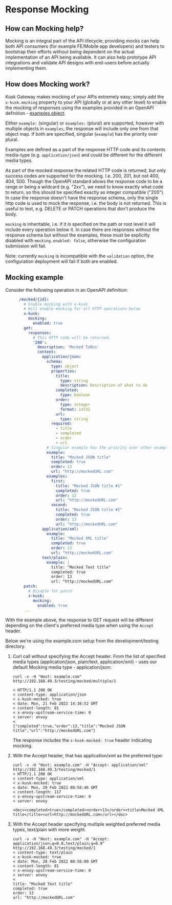 # Response Mocking 

## How can Mocking help?

Mocking is an integral part of the API lifecycle; providing mocks can help both API consumers (for example FE/Mobile app developers) and 
testers to bootstrap their efforts without being dependent on the actual implementation of an API being available. It can also help prototype
API integrations and validate API designs with end-users before actually implementing them.

## How does Mocking work?

Kusk Gateway makes mocking of your APIs extremely easy; simply add the `x-kusk.mocking` property to your API (globally or at any other level) 
to enable the mocking of responses using the examples provided in an OpenAPI definition - [examples object](https://swagger.io/specification/#example-object).

Either `example:` (singular) or `examples:` (plural) are supported, however with multiple objects in `examples`, the response will include only one from that object map.
If both are specified, singular (`example`) has the priority over plural.

Examples are defined as a part of the response HTTP code and its contents media-type (e.g. `application/json`) and could be different for the different media types.

As part of the mocked response the related HTTP code is returned, but only success codes are supported for the mocking. I.e. 200, 201, but not 400, 404, 500.
Though the OpenAPI standard allows the response code to be a range or being a wildcard (e.g. "2xx"), we need to know exactly what code to return, so this should be specified exactly as integer compatible ("200").
In case the response doesn't have the response schema, only the single http code is used to mock the response, i.e. the body is not returned.
This is useful to test, e.g. DELETE or PATCH operations that don't produce the body.

`mocking` is inheritable, i.e. if it is specified on the path or root level it will include every operation below it.
In case there are responses without the response schema but without the examples, these must be explicitly disabled with `mocking.enabled: false`, otherwise the configuration submission will fail.

Note: currently `mocking` is incompatible with the `validation` option, the configuration deployment will fail if both are enabled.

## Mocking example

Consider the following operation in an OpenAPI definition:

```yaml
      /mocked/{id}:
        # Enable mocking with x-kusk
        # Will enable mocking for all HTTP operations below
        x-kusk:
          mocking:
            enabled: true
        get:
          responses:
            # This HTTP code will be returned.
            '200':
              description: 'Mocked ToDos'
              content:
                application/json:
                  schema:
                    type: object
                    properties:
                      title:
                        type: string
                        description: Description of what to do
                      completed:
                        type: boolean
                      order:
                        type: integer
                        format: int32
                      url:
                        type: string
                    required:
                      - title
                      - completed
                      - order
                      - url
                  # Singular example has the priority over other examples.
                  example:
                    title: "Mocked JSON title"
                    completed: true
                    order: 13
                    url: "http://mockedURL.com"
                  examples:
                    first:
                      title: "Mocked JSON title #1"
                      completed: true
                      order: 12
                      url: "http://mockedURL.com"
                    second:
                      title: "Mocked JSON title #2"
                      completed: true
                      order: 13
                      url: "http://mockedURL.com"
                application/xml:
                  example:
                    title: "Mocked XML title"
                    completed: true
                    order: 13
                    url: "http://mockedURL.com"
                text/plain:
                  example: |
                    title: "Mocked Text title"
                    completed: true
                    order: 13
                    url: "http://mockedURL.com"
        patch:
          # Disable for patch
          x-kusk:
            mocking:
              enabled: true
        ...
```

With the example above, the response to GET request will be different depending on the client's preferred media type when using the `Accept` header.

Below we're using the example.com setup from the development/testing directory.

1. Curl call without specifying the Accept header. From the list of specified media types (application/json, plain/text, application/xml) - uses our default Mocking media type - application/json:

    ```shell
    curl -v -H "Host: example.com" http://192.168.49.3/testing/mocked/multiple/1

    < HTTP/1.1 200 OK
    < content-type: application/json
    < x-kusk-mocked: true
    < date: Mon, 21 Feb 2022 14:36:52 GMT
    < content-length: 81
    < x-envoy-upstream-service-time: 0
    < server: envoy
    < 
    {"completed":true,"order":13,"title":"Mocked JSON title","url":"http://mockedURL.com"}
    ```

   The response includes the `x-kusk-mocked: true` header indicating mocking.

2. With the Accept header, that has application/xml as the preferred type:

    ```shell
    curl -v -H "Host: example.com" -H "Accept: application/xml"  http://192.168.49.3/testing/mocked/1
    < HTTP/1.1 200 OK
    < content-type: application/xml
    < x-kusk-mocked: true
    < date: Mon, 28 Feb 2022 08:56:46 GMT
    < content-length: 117
    < x-envoy-upstream-service-time: 0
    < server: envoy

    <doc><completed>true</completed><order>13</order><title>Mocked XML title</title><url>http://mockedURL.com</url></doc>
    ```

3. With the Accept header specifying multiple weighted preferred media types, text/plain with more weight.

    ```shell
    curl -v -H "Host: example.com" -H "Accept: application/json;q=0.8,text/plain;q=0.9"  http://192.168.49.3/testing/mocked/1
    < content-type: text/plain
    < x-kusk-mocked: true
    < date: Mon, 28 Feb 2022 08:56:00 GMT
    < content-length: 81
    < x-envoy-upstream-service-time: 0
    < server: envoy
    < 
    title: "Mocked Text title"
    completed: true
    order: 13
    url: "http://mockedURL.com"

    ```
